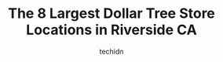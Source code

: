 ---
layout: ampstory
image: https://i0.wp.com/www.depkes.org/wp-content/uploads/2023/06/dollar-tree-0-in-riverside-ca-1685965629.jpeg?resize=640,853
author: techidn
featured: false
description: Discover the impressive array of Dollar Tree options in Riverside CA, where you can find 8 of the largest Dollar Tree establishments in the area. From renowned classics to hidden gems, River
title: The 8 Largest Dollar Tree Store Locations in Riverside CA
cover:
   title: The 8 Largest Dollar Tree Store Locations in Riverside CA
   subtitle: Rickpate
   background: https://www.depkes.org/wp-content/uploads/2023/06/dollar-tree-0-in-riverside-ca-1685965629.jpeg

pages: 
 - layout: thirds
   top: <h1>#1 Dollar Tree</h1>
   bottom: "<p>Love this dollar tree they have a lot of good stuff and store is always clean</p>"
   background: https://www.depkes.org/wp-content/uploads/2023/06/dollar-tree-1-in-riverside-ca-1685965630.jpeg
   backgroundblur: true
 - layout: thirds
   top: <h1>#2 Dollar Tree</h1>
   bottom: "<p>4033 Chicago Ave STE B, Riverside, CA 92507, United States</p>"
   background: https://www.depkes.org/wp-content/uploads/2023/06/dollar-tree-2-in-riverside-ca-1685965630.jpeg
   cta:
      link: https://www.depkes.org/blog/the-8-largest-dollar-tree-store-locations-in-riverside-ca/
      text: The 8 Largest Dollar Tree Store Locations in Riverside CA
 - layout: thirds
   top: <h1>#3 Dollar Tree</h1>
   bottom: "<p>3590 Tyler St Ste. B (105, Riverside, CA 92503, United States</p>"
   background: https://www.depkes.org/wp-content/uploads/2023/06/dollar-tree-3-in-riverside-ca-1685965631.jpeg
   cta:
      link: https://www.depkes.org/blog/the-8-largest-dollar-tree-store-locations-in-riverside-ca/
      text: The 8 Largest Dollar Tree Store Locations in Riverside CA
 - layout: thirds
   top: <h1>#4 Dollar Tree</h1>
   bottom: "<p>4074 Madison St, Riverside, CA 92504, United States</p>"
   background: https://images.unsplash.com/photo-1608411404720-c8f0417bcdba?ixlib=rb-4.0.3&ixid=MnwxMjA3fDB8MHxwaG90by1wYWdlfHx8fGVufDB8fHx8&auto=format&fit=crop&w=640&h=853&q=80
   cta:
      link: https://www.depkes.org/blog/the-8-largest-dollar-tree-store-locations-in-riverside-ca/
      text: The 8 Largest Dollar Tree Store Locations in Riverside CA
 - layout: thirds
   top: <h1>#5 Dollar Tree</h1>
   bottom: "<p>4712 La Sierra Ave STE B, Riverside, CA 92505, United States</p>"
   background: https://images.unsplash.com/photo-1496096265110-f83ad7f96608?ixlib=rb-4.0.3&ixid=MnwxMjA3fDB8MHxwaG90by1wYWdlfHx8fGVufDB8fHx8&auto=format&fit=crop&w=640&h=853&q=80
   cta:
      link: https://www.depkes.org/blog/the-8-largest-dollar-tree-store-locations-in-riverside-ca/
      text: The 8 Largest Dollar Tree Store Locations in Riverside CA
 - layout: thirds
   top: <h1>#6 Dollar Tree</h1>
   bottom: "<p>5608 Van Buren Boulevard, Riverside, CA 92503, United States</p>"
   background: https://images.unsplash.com/photo-1549241520-425e3dfc01cb?ixlib=rb-4.0.3&ixid=MnwxMjA3fDB8MHxwaG90by1wYWdlfHx8fGVufDB8fHx8&auto=format&fit=crop&w=640&h=853&q=80
   cta:
      link: https://www.depkes.org/blog/the-8-largest-dollar-tree-store-locations-in-riverside-ca/
      text: The 8 Largest Dollar Tree Store Locations in Riverside CA
 - layout: thirds
   top: <h1>#7 Dollar Tree</h1>
   bottom: "<p>17070 Van Buren Boulevard, Riverside, CA 92504, United States</p>"
   background: https://images.unsplash.com/photo-1557672172-298e090bd0f1?ixlib=rb-4.0.3&ixid=MnwxMjA3fDB8MHxwaG90by1wYWdlfHx8fGVufDB8fHx8&auto=format&fit=crop&w=640&h=853&q=80
   cta:
      link: https://www.depkes.org/blog/the-8-largest-dollar-tree-store-locations-in-riverside-ca/
      text: The 8 Largest Dollar Tree Store Locations in Riverside CA
 - layout: thirds
   middle: Continue reading...
   background: https://images.unsplash.com/photo-1462556791646-c201b8241a94?ixlib=rb-4.0.3&ixid=MnwxMjA3fDB8MHxwaG90by1wYWdlfHx8fGVufDB8fHx8&auto=format&fit=crop&w=640&h=853&q=80
   cta:
      link: https://www.depkes.org/blog/the-8-largest-dollar-tree-store-locations-in-riverside-ca/
      text: The 8 Largest Dollar Tree Store Locations in Riverside CA
      
---